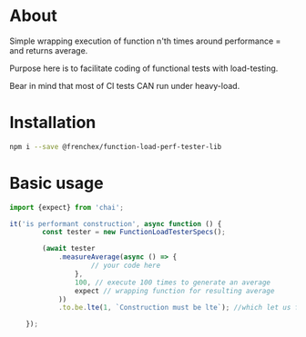 # About

Simple wrapping execution of function n'th times around performance = and returns average.

Purpose here is to facilitate coding of functional tests with load-testing.

Bear in mind that most of CI tests CAN run under heavy-load.

# Installation

```bash
npm i --save @frenchex/function-load-perf-tester-lib
```

# Basic usage

```typescript
import {expect} from 'chai';

it('is performant construction', async function () {
        const tester = new FunctionLoadTesterSpecs();

        (await tester
            .measureAverage(async () => {
                    // your code here
                },
                100, // execute 100 times to generate an average
                expect // wrapping function for resulting average
            ))
            .to.be.lte(1, `Construction must be lte`); //which let us fluently test return

    });
```
